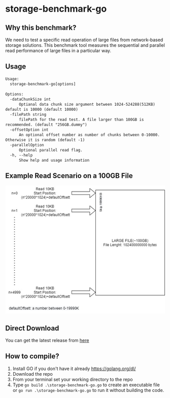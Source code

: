 # storage-benchmark-go
 ## Why this benchmark?
 We need to test a specific read operation of large files from network-based storage solutions. This benchmark tool measures the sequential and parallel read performance of large files in a particular way.
 
 ## Usage

    Usage:
      storage-benchmark-go[options]

    Options:
      -dataChunkSize int
          Optianal data chunk size argument between 1024-524288(512KB) default is 10000 (default 10000)
      -filePath string 
          filePath for the read test. A file larger than 100GB is recommended. (default "256GB.dummy")
      -offsetOption int
          An optional offset number as number of chunks between 0-10000. Otherwise it is random (default -1)
      -parallelOption
          Optional parallel read flag.
      -h, --help 
          Show help and usage information

 ## Example Read Scenario on a 100GB File 
 ![Example Read Scenario on a 100GB File](images/read_behavior.jpg)


 ## Direct Download
 You can get the latest release from [here](https://github.com/muhsingurel/storage-benchmark-go/releases)


 ## How to compile?
 1) Install GO if you don't have it already https://golang.org/dl/
 2) Download the repo
 3) From your terminal set your working directory to the repo
 4) Type ```go build .\storage-benchmark-go.go``` to create an executable file or ```go run .\storage-benchmark-go.go``` to run it without building the code.
